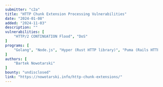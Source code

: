 ```yaml
---
submitter: "c2a"
title: "HTTP Chunk Extension Processing Vulnerabilities"
date: "2024-01-08"
added: "2024-11-03"
description: ""
vulnerabilities: [
    "HTTP/2 CONTINUATION Flood", "DoS"
]
programs: [
    "Golang", "Node.js", "Hyper (Rust HTTP library)", "Puma (Rails HTTP library)"
]
authors: [
    "Bartek Nowotarski"
]
bounty: "undisclosed"
link: "https://nowotarski.info/http-chunk-extensions/"
---
```




